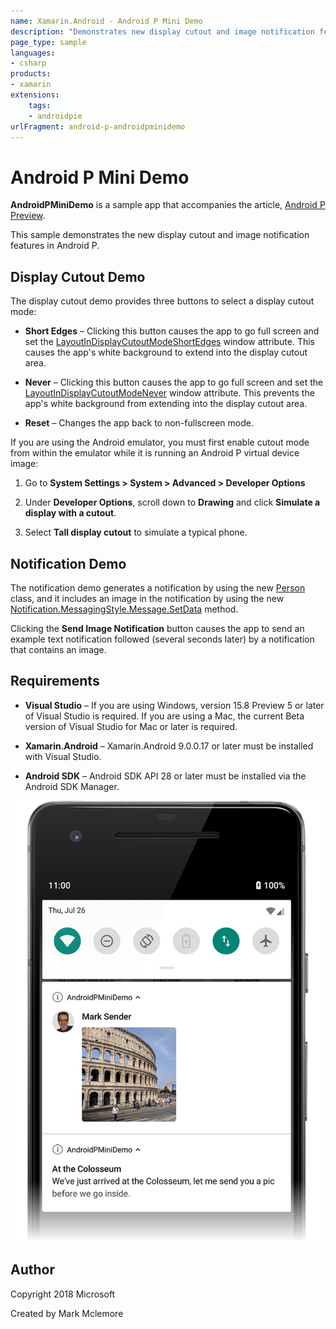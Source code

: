 ```yaml
---
name: Xamarin.Android - Android P Mini Demo
description: "Demonstrates new display cutout and image notification features (Android Pie)"
page_type: sample
languages:
- csharp
products:
- xamarin
extensions:
    tags:
    - androidpie
urlFragment: android-p-androidpminidemo
---
```

# Android P Mini Demo

**AndroidPMiniDemo** is a sample app that accompanies the article,
[Android P Preview](https://docs.microsoft.com/en-us/xamarin/android/platform/android-p).

This sample demonstrates the new display cutout and image notification features
in Android P.

## Display Cutout Demo

The display cutout demo provides three buttons to select a display
cutout mode:

-   **Short Edges** &ndash; Clicking this button causes the app to go
    full screen and set the
    [LayoutInDisplayCutoutModeShortEdges](https://developer.android.com/reference/android/view/WindowManager.LayoutParams.html#LAYOUT_IN_DISPLAY_CUTOUT_MODE_SHORT_EDGES)
    window attribute. This causes the app's white background to
    extend into the display cutout area.

-   **Never** &ndash; Clicking this button causes the app to go full screen
    and set the
    [LayoutInDisplayCutoutModeNever](https://developer.android.com/reference/android/view/WindowManager.LayoutParams.html#LAYOUT_IN_DISPLAY_CUTOUT_MODE_NEVER) window attribute. This prevents the app's white background from extending into
the display cutout area.

-   **Reset** &ndash; Changes the app back to non-fullscreen mode.

If you are using the Android emulator, you must first enable cutout
mode from within the emulator while it is running an Android P virtual
device image:

1.  Go to **System Settings > System > Advanced > Developer Options**

2.  Under **Developer Options**, scroll down to **Drawing** and click
    **Simulate a display with a cutout**.

3.  Select **Tall display cutout** to simulate a typical phone.


## Notification Demo

The notification demo generates a notification by using the new
[Person](https://developer.android.com/reference/android/app/Person.html)
class, and it includes an image in the notification by using the new
 [Notification.MessagingStyle.Message.SetData](https://developer.android.com/reference/android/app/Notification.MessagingStyle.Message.html#setData%28java.lang.String,%20android.net.Uri) method.

Clicking the **Send Image Notification** button causes the app to send an
example text notification followed (several seconds later) by a notification
that contains an image.


## Requirements

-   **Visual Studio** &ndash; If you are using Windows, version 15.8
    Preview 5 or later of Visual Studio is required.  If you are using
    a Mac, the current Beta version of Visual Studio for Mac or later
    is required.

-   **Xamarin.Android** &ndash; Xamarin.Android 9.0.0.17 or later must
    be installed with Visual Studio.

-   **Android SDK** &ndash; Android SDK API 28 or later must be
    installed via the Android SDK Manager.


![Android P Mini Demo  application screenshot](Screenshots/1-image-notification.png "Android P Mini Demo  application screenshot")

## Author

Copyright 2018 Microsoft

Created by Mark Mclemore
